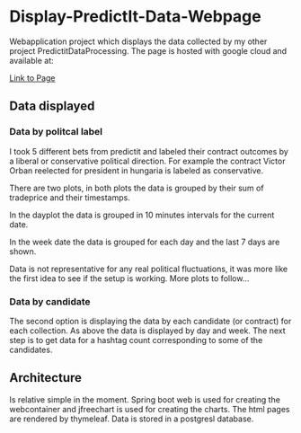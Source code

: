 # Display-PredictIt-Data-Webpage
Webapplication project which displays the data collected by my other project PredictitDataProcessing. The page is hosted with google cloud and available at:

[Link to Page](http://predictitplots.org/plot)

## Data displayed

### Data by politcal label
I took 5 different bets from predictit and labeled their contract outcomes by a liberal or conservative political direction. For example the contract
Victor Orban reelected for president in hungaria is labeled as conservative. 

There are two plots, in both plots the data is grouped by their sum of tradeprice and their timestamps.

In the dayplot the data is grouped in 10 minutes intervals for the current date. 

In the week date the data is grouped for each day and the last 7 days are shown.

Data is not representative for any real political fluctuations, it was more like the first idea to see if the setup is working. More plots to follow...

### Data by candidate
The second option is displaying the data by each candidate (or contract) for each collection.
As above the data is displayed by day and week.
The next step is to get data for a hashtag count corresponding to some of the candidates.

## Architecture
Is relative simple in the moment. Spring boot web is used for creating the webcontainer and jfreechart is used for creating the charts. 
The html pages are rendered by thymeleaf. Data is stored in a postgresl database. 


